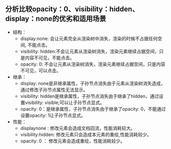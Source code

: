 ## 分析比较opacity：0、visibility：hidden、display：none的优劣和适用场景

- 结构：
  - display:none: 会让元素完全从渲染树中消失，渲染的时候不占据任何空间, 不能点击。
  - visibility: hidden:不会让元素从渲染树消失，渲染元素继续占据空间，只是内容不可见，不能点击。
  - opacity: 0: 不会让元素从渲染树消失，渲染元素继续占据空间，只是内容不可见，可以点击。
- 继承：
  - display: none是非继承属性，子孙节点消失由于元素从渲染树消失造成，通过修改子孙节点属性无法显示。
  - visibility: hidden是继承属性，子孙节点消失由于继承了hidden，通过设置visibility: visible;可以让子孙节点显式。
  - opacity: 0：是继承属性，子孙节点消失由于继承了opacity: 0，不能通过设置opacity: 1让子孙节点显式。
- 性能：
  - displaynone : 修改元素会造成文档回流，性能消耗较大。
  - visibility:hidden: 修改元素只会造成本元素的重绘,性能消耗较少。
  - opacity: 0 ： 修改元素会造成重绘，性能消耗较少。
